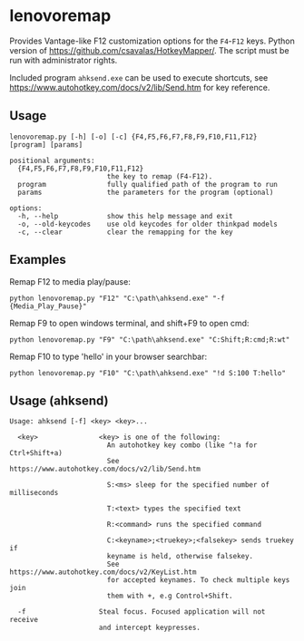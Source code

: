 # lenovoremap

Provides Vantage-like F12 customization options for the `F4`-`F12` keys. Python version of https://github.com/csavalas/HotkeyMapper/. The script must be run with administrator rights.

Included program `ahksend.exe` can be used to execute shortcuts, see https://www.autohotkey.com/docs/v2/lib/Send.htm for key reference.

## Usage
```
lenovoremap.py [-h] [-o] [-c] {F4,F5,F6,F7,F8,F9,F10,F11,F12} [program] [params]

positional arguments:
  {F4,F5,F6,F7,F8,F9,F10,F11,F12}
                        the key to remap (F4-F12).
  program               fully qualified path of the program to run
  params                the parameters for the program (optional)

options:
  -h, --help            show this help message and exit
  -o, --old-keycodes    use old keycodes for older thinkpad models
  -c, --clear           clear the remapping for the key
```

## Examples

Remap F12 to media play/pause:
```
python lenovoremap.py "F12" "C:\path\ahksend.exe" "-f {Media_Play_Pause}"
```
Remap F9 to open windows terminal, and shift+F9 to open cmd:
```
python lenovoremap.py "F9" "C:\path\ahksend.exe" "C:Shift;R:cmd;R:wt"
```
Remap F10 to type 'hello' in your browser searchbar:
```
python lenovoremap.py "F10" "C:\path\ahksend.exe" "!d S:100 T:hello"
```

## Usage (ahksend)

```
Usage: ahksend [-f] <key> <key>...
 
  <key>               <key> is one of the following:
                        An autohotkey key combo (like ^!a for Ctrl+Shift+a)
                        See https://www.autohotkey.com/docs/v2/lib/Send.htm
 
                        S:<ms> sleep for the specified number of milliseconds
 
                        T:<text> types the specified text
 
                        R:<command> runs the specified command
 
                        C:<keyname>;<truekey>;<falsekey> sends truekey if
                        keyname is held, otherwise falsekey.
                        See https://www.autohotkey.com/docs/v2/KeyList.htm
                        for accepted keynames. To check multiple keys join
                        them with +, e.g Control+Shift. 
 
  -f                  Steal focus. Focused application will not receive
                      and intercept keypresses.
```
